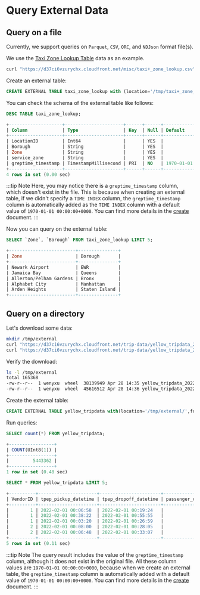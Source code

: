# Query External Data

## Query on a file

Currently, we support queries on `Parquet`, `CSV`, `ORC`, and `NDJson` format file(s).

We use the [Taxi Zone Lookup Table](https://d37ci6vzurychx.cloudfront.net/misc/taxi+_zone_lookup.csv) data as an example.

```bash
curl "https://d37ci6vzurychx.cloudfront.net/misc/taxi+_zone_lookup.csv" -o /tmp/taxi+_zone_lookup.csv
```

Create an external table:

```sql
CREATE EXTERNAL TABLE taxi_zone_lookup with (location='/tmp/taxi+_zone_lookup.csv',format='csv');
```

You can check the schema of the external table like follows:

```sql
DESC TABLE taxi_zone_lookup;
```

```sql
+--------------------+----------------------+------+------+--------------------------+---------------+
| Column             | Type                 | Key  | Null | Default                  | Semantic Type |
+--------------------+----------------------+------+------+--------------------------+---------------+
| LocationID         | Int64                |      | YES  |                          | FIELD         |
| Borough            | String               |      | YES  |                          | FIELD         |
| Zone               | String               |      | YES  |                          | FIELD         |
| service_zone       | String               |      | YES  |                          | FIELD         |
| greptime_timestamp | TimestampMillisecond | PRI  | NO   | 1970-01-01 00:00:00+0000 | TIMESTAMP     |
+--------------------+----------------------+------+------+--------------------------+---------------+
4 rows in set (0.00 sec)
```

:::tip Note
Here, you may notice there is a `greptime_timestamp` column, which doesn't exist in the file. This is because when creating an external table, if we didn't specify a `TIME INDEX` column, the `greptime_timestamp` column is automatically added as the `TIME INDEX` column with a default value of `1970-01-01 00:00:00+0000`. You can find more details in the [create](../reference/sql/create.md#create-external-table) document.
:::

Now you can query on the external table:

```sql
SELECT `Zone`, `Borough` FROM taxi_zone_lookup LIMIT 5;
```

```sql
+-------------------------+---------------+
| Zone                    | Borough       |
+-------------------------+---------------+
| Newark Airport          | EWR           |
| Jamaica Bay             | Queens        |
| Allerton/Pelham Gardens | Bronx         |
| Alphabet City           | Manhattan     |
| Arden Heights           | Staten Island |
+-------------------------+---------------+
```

## Query on a directory

Let's download some data:

```bash
mkdir /tmp/external
curl "https://d37ci6vzurychx.cloudfront.net/trip-data/yellow_tripdata_2022-01.parquet" -o /tmp/external/yellow_tripdata_2022-01.parquet
curl "https://d37ci6vzurychx.cloudfront.net/trip-data/yellow_tripdata_2022-02.parquet" -o /tmp/external/yellow_tripdata_2022-02.parquet
```

Verify the download:

```bash
ls -l /tmp/external
total 165368
-rw-r--r--  1 wenyxu  wheel  38139949 Apr 28 14:35 yellow_tripdata_2022-01.parquet
-rw-r--r--  1 wenyxu  wheel  45616512 Apr 28 14:36 yellow_tripdata_2022-02.parquet
```

Create the external table:

```sql
CREATE EXTERNAL TABLE yellow_tripdata with(location='/tmp/external/',format='parquet');
```

Run queries:

```sql
SELECT count(*) FROM yellow_tripdata;
```

```sql
+-----------------+
| COUNT(UInt8(1)) |
+-----------------+
|         5443362 |
+-----------------+
1 row in set (0.48 sec)
```

```sql
SELECT * FROM yellow_tripdata LIMIT 5;
```

```sql
+----------+----------------------+-----------------------+-----------------+---------------+------------+--------------------+--------------+--------------+--------------+-------------+-------+---------+------------+--------------+-----------------------+--------------+----------------------+-------------+---------------------+
| VendorID | tpep_pickup_datetime | tpep_dropoff_datetime | passenger_count | trip_distance | RatecodeID | store_and_fwd_flag | PULocationID | DOLocationID | payment_type | fare_amount | extra | mta_tax | tip_amount | tolls_amount | improvement_surcharge | total_amount | congestion_surcharge | airport_fee | greptime_timestamp  |
+----------+----------------------+-----------------------+-----------------+---------------+------------+--------------------+--------------+--------------+--------------+-------------+-------+---------+------------+--------------+-----------------------+--------------+----------------------+-------------+---------------------+
|        1 | 2022-02-01 00:06:58  | 2022-02-01 00:19:24   |               1 |           5.4 |          1 | N                  |          138 |          252 |            1 |          17 |  1.75 |     0.5 |        3.9 |            0 |                   0.3 |        23.45 |                    0 |        1.25 | 1970-01-01 00:00:00 |
|        1 | 2022-02-01 00:38:22  | 2022-02-01 00:55:55   |               1 |           6.4 |          1 | N                  |          138 |           41 |            2 |          21 |  1.75 |     0.5 |          0 |         6.55 |                   0.3 |         30.1 |                    0 |        1.25 | 1970-01-01 00:00:00 |
|        1 | 2022-02-01 00:03:20  | 2022-02-01 00:26:59   |               1 |          12.5 |          1 | N                  |          138 |          200 |            2 |        35.5 |  1.75 |     0.5 |          0 |         6.55 |                   0.3 |         44.6 |                    0 |        1.25 | 1970-01-01 00:00:00 |
|        2 | 2022-02-01 00:08:00  | 2022-02-01 00:28:05   |               1 |          9.88 |          1 | N                  |          239 |          200 |            2 |          28 |   0.5 |     0.5 |          0 |            3 |                   0.3 |         34.8 |                  2.5 |           0 | 1970-01-01 00:00:00 |
|        2 | 2022-02-01 00:06:48  | 2022-02-01 00:33:07   |               1 |         12.16 |          1 | N                  |          138 |          125 |            1 |        35.5 |   0.5 |     0.5 |       8.11 |            0 |                   0.3 |        48.66 |                  2.5 |        1.25 | 1970-01-01 00:00:00 |
+----------+----------------------+-----------------------+-----------------+---------------+------------+--------------------+--------------+--------------+--------------+-------------+-------+---------+------------+--------------+-----------------------+--------------+----------------------+-------------+---------------------+
5 rows in set (0.11 sec)
```

:::tip Note
The query result includes the value of the `greptime_timestamp` column, although it does not exist in the original file. All these column values are `1970-01-01 00:00:00+0000`, because when we create an external table, the `greptime_timestamp` column is automatically added with a default value of `1970-01-01 00:00:00+0000`. You can find more details in the [create](../reference/sql/create.md#create-external-table) document.
:::
